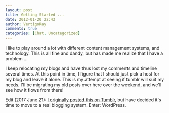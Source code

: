 ```yaml
---
layout: post
title: Getting Started ...
date: 2012-01-20 22:43
author: VertigoRay
comments: true
categories: [Chat, Uncategorized]
---
```

I like to play around a lot with different content management systems, and technology. This is all fine and dandy, but has made me realize that I have a problem ...

I keep relocating my blogs and have thus lost my comments and timeline several times. At this point in time, I figure that I should just pick a host for my blog and leave it alone. This is my attempt at seeing if tumblr will suit my needs. I'll be migrating my old posts over here over the weekend, and we'll see how it flows from there!

Edit (2017 June 21): <a href="http://vertigoray.tumblr.com/post/16191092952/getting-started">I originally posted this on Tumblr</a>, but have decided it's time to move to a real blogging system. Enter: WordPress.
